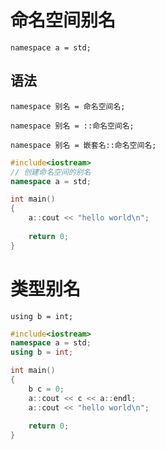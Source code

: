 # 命名空间别名

`namespace a = std;`

## 语法

`namespace 别名 = 命名空间名;`

`namespace 别名 = ::命名空间名;`

`namespace 别名 = 嵌套名::命名空间名;`


```c++
#include<iostream>
// 创建命名空间的别名
namespace a = std;

int main()
{
    a::cout << "hello world\n";
    
    return 0;
}
```


# 类型别名
`using b = int;`

```c++
#include<iostream>
namespace a = std;
using b = int;

int main()
{
    b c = 0;
    a::cout << c << a::endl;
    a::cout << "hello world\n";
    
    return 0;
}
```
